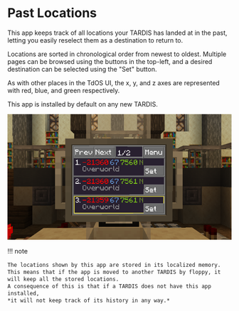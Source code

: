 # Past Locations

This app keeps track of all locations your TARDIS has landed at in the past,
letting you easily reselect them as a destination to return to.

Locations are sorted in chronological order from newest to oldest.
Multiple pages can be browsed using the buttons in the top-left, 
and a desired destination can be selected using the "Set" button.

As with other places in the TdOS UI, the x, y, and z axes are represented with red, blue, and green respectively.

This app is installed by default on any new TARDIS.

![Past Locations App](../img/past_locations_app.png)

!!! note

    The locations shown by this app are stored in its localized memory.
    This means that if the app is moved to another TARDIS by floppy, it will keep all the stored locations.
    A consequence of this is that if a TARDIS does not have this app installed, 
    *it will not keep track of its history in any way.*